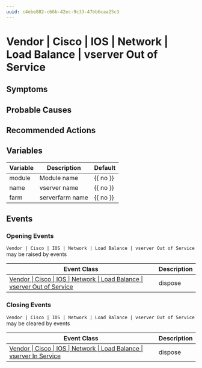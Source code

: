```yaml
---
uuid: c4ebe882-c66b-42ec-9c33-47bb6caa25c3
---
```

# Vendor | Cisco | IOS | Network | Load Balance | vserver Out of Service

## Symptoms

## Probable Causes

## Recommended Actions

## Variables

| Variable | Description     | Default  |
| -------- | --------------- | -------- |
| module   | Module name     | {{ no }} |
| name     | vserver name    | {{ no }} |
| farm     | serverfarm name | {{ no }} |

## Events

### Opening Events
`Vendor | Cisco | IOS | Network | Load Balance | vserver Out of Service` may be raised by events

| Event Class                                                                                                                                                                        | Description |
| ---------------------------------------------------------------------------------------------------------------------------------------------------------------------------------- | ----------- |
| [Vendor \| Cisco \| IOS \| Network \| Load Balance \| vserver Out of Service](../../../../event-classes-reference/vendor/cisco/ios/network/load-balance/vserver-out-of-service.md) | dispose     |

### Closing Events
`Vendor | Cisco | IOS | Network | Load Balance | vserver Out of Service` may be cleared by events

| Event Class                                                                                                                                                                | Description |
| -------------------------------------------------------------------------------------------------------------------------------------------------------------------------- | ----------- |
| [Vendor \| Cisco \| IOS \| Network \| Load Balance \| vserver In Service](../../../../event-classes-reference/vendor/cisco/ios/network/load-balance/vserver-in-service.md) | dispose     |
